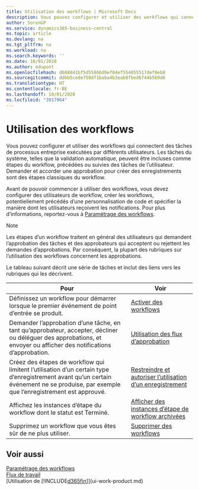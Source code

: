 ```yaml
---
title: Utilisation des workflows | Microsoft Docs
description: Vous pouvez configurer et utiliser des workflows qui connectent des tâches de processus entreprise exécutées par différents utilisateurs. Les tâches du système, telles que la validation automatique, peuvent être incluses comme étapes du workflow, précédées ou suivies des tâches de l’utilisateur. Demander et accorder une approbation pour créer des enregistrements sont des étapes classiques du workflow.
author: SorenGP
ms.service: dynamics365-business-central
ms.topic: article
ms.devlang: na
ms.tgt_pltfrm: na
ms.workload: na
ms.search.keywords: ''
ms.date: 10/01/2020
ms.author: edupont
ms.openlocfilehash: d608841bf5d5586bd0ef84ef554055517def0eb8
ms.sourcegitcommit: ddbb5cede750df1baba4b3eab8fbed6744b5b9d6
ms.translationtype: HT
ms.contentlocale: fr-BE
ms.lasthandoff: 10/01/2020
ms.locfileid: "3917964"
---
```

# <a name="using-workflows"></a>Utilisation des workflows
Vous pouvez configurer et utiliser des workflows qui connectent des tâches de processus entreprise exécutées par différents utilisateurs. Les tâches du système, telles que la validation automatique, peuvent être incluses comme étapes du workflow, précédées ou suivies des tâches de l’utilisateur. Demander et accorder une approbation pour créer des enregistrements sont des étapes classiques du workflow.  

 Avant de pouvoir commencer à utiliser des workflows, vous devez configurer des utilisateurs de workflow, créer les workflows, potentiellement précédés d’une personnalisation de code et spécifier la manière dont les utilisateurs reçoivent les notifications. Pour plus d’informations, reportez-vous à [Paramétrage des workflows](across-set-up-workflows.md).  

> [!NOTE]  
>  Les étapes d’un workflow traitent en général des utilisateurs qui demandent l’approbation des tâches et des approbateurs qui acceptent ou rejettent les demandes d’approbations. Par conséquent, la plupart des rubriques sur l’utilisation des workflows concernent les approbations.  

 Le tableau suivant décrit une série de tâches et inclut des liens vers les rubriques qui les décrivent.  

|**Pour**|**Voir**|  
|------------|-------------|  
|Définissez un workflow pour démarrer lorsque le premier événement de point d’entrée se produit.|[Activer des workflows](across-how-to-enable-workflows.md)|  
|Demander l’approbation d’une tâche, en tant qu’approbateur, accepter, décliner ou déléguer des approbations, et envoyer ou afficher des notifications d’approbation.|[Utilisation des flux d’approbation](across-how-use-approval-workflows.md)|  
|Créez des étapes de workflow qui limitent l’utilisation d’un certain type d’enregistrement avant qu’un certain événement ne se produise, par exemple que l’enregistrement est approuvé.|[Restreindre et autoriser l’utilisation d’un enregistrement](across-how-to-restrict-and-allow-usage-of-a-record.md)|  
|Affichez les instances d’étape du workflow dont le statut est Terminé.|[Afficher des instances d’étape de workflow archivées](across-how-to-view-archived-workflow-step-instances.md)|  
|Supprimez un workflow que vous êtes sûr de ne plus utiliser.|[Supprimer des workflows](across-how-to-delete-workflows.md)|  

## <a name="see-also"></a>Voir aussi  
[Paramétrage des workflows](across-set-up-workflows.md)   
[Flux de travail](across-workflow.md)   
[Utilisation de [!INCLUDE[d365fin](includes/d365fin_md.md)]](ui-work-product.md)
